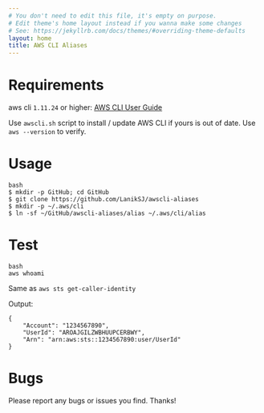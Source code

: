```yaml
---
# You don't need to edit this file, it's empty on purpose.
# Edit theme's home layout instead if you wanna make some changes
# See: https://jekyllrb.com/docs/themes/#overriding-theme-defaults
layout: home
title: AWS CLI Aliases
---
```


Requirements
============

aws cli ``1.11.24`` or higher:
[AWS CLI User Guide](http://docs.aws.amazon.com/cli/latest/userguide/installing.html)

Use ``awscli.sh`` script to install / update AWS CLI if yours is out of date. Use ``aws --version`` to verify.

Usage
============

```
bash
$ mkdir -p GitHub; cd GitHub
$ git clone https://github.com/LanikSJ/awscli-aliases
$ mkdir -p ~/.aws/cli
$ ln -sf ~/GitHub/awscli-aliases/alias ~/.aws/cli/alias
```

Test
============

```
bash
aws whoami
```
Same as ``aws sts get-caller-identity``

Output:

```
{
    "Account": "1234567890",
    "UserId": "AROAJGILZWBHUUPCERBWY",
    "Arn": "arn:aws:sts::1234567890:user/UserId"
}
```

Bugs
============

Please report any bugs or issues you find. Thanks!
